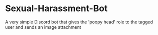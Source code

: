 # Sexual-Harassment-Bot
A very simple Discord bot that gives the 'poopy head' role to the tagged user and sends an image attachment
